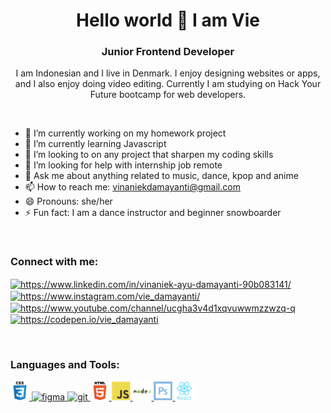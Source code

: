 <h1 align="center">Hello world 👋 I am Vie</h1>

<h3 align="center">Junior Frontend Developer</h3>

<p align="center">I am Indonesian and I live in Denmark. I enjoy designing websites or apps, and I also enjoy doing video editing. Currently I am studying on Hack Your Future bootcamp for web developers.</p>
<br>

- 🔭 I’m currently working on my homework project 
- 🌱 I’m currently learning Javascript
- 👯 I’m looking to on any project that sharpen my coding skills
- 🤔 I’m looking for help with internship job remote 
- 💬 Ask me about anything related to music, dance, kpop and anime
- 📫 How to reach me: vinaniekdamayanti@gmail.com
- 😄 Pronouns: she/her
- ⚡ Fun fact: I am a dance instructor and beginner snowboarder  
<br>
<h3 align="left">Connect with me:</h3>
<p align="left">
<a href="https://linkedin.com/in/https://www.linkedin.com/in/vinaniek-ayu-damayanti-90b083141/" target="blank"><img align="center" src="https://raw.githubusercontent.com/rahuldkjain/github-profile-readme-generator/master/src/images/icons/Social/linked-in-alt.svg" alt="https://www.linkedin.com/in/vinaniek-ayu-damayanti-90b083141/" height="25" width="30" /></a>
<a href="https://instagram.com/https://www.instagram.com/vie_damayanti/" target="blank"><img align="center" src="https://raw.githubusercontent.com/rahuldkjain/github-profile-readme-generator/master/src/images/icons/Social/instagram.svg" alt="https://www.instagram.com/vie_damayanti/" height="25" width="30" /></a>
<a href="https://www.youtube.com/c/https://www.youtube.com/channel/ucgha3v4d1xqvuwwmzzwzq-q" target="blank"><img align="center" src="https://raw.githubusercontent.com/rahuldkjain/github-profile-readme-generator/master/src/images/icons/Social/youtube.svg" alt="https://www.youtube.com/channel/ucgha3v4d1xqvuwwmzzwzq-q" height="25" width="30" /></a>
<a href="https://codepen.io/https://codepen.io/vie_damayanti" target="blank"><img align="center" src="https://raw.githubusercontent.com/rahuldkjain/github-profile-readme-generator/master/src/images/icons/Social/codepen.svg" alt="https://codepen.io/vie_damayanti" height="25" width="30" /></a>
</p>
<br>
<h3 align="left">Languages and Tools:</h3>
<p align="left"> <a href="https://www.w3schools.com/css/" target="_blank" rel="noreferrer"> <img src="https://raw.githubusercontent.com/devicons/devicon/master/icons/css3/css3-original-wordmark.svg" alt="css3" width="30" height="30"/> </a> <a href="https://www.figma.com/" target="_blank" rel="noreferrer"> <img src="https://www.vectorlogo.zone/logos/figma/figma-icon.svg" alt="figma" width="40" height="30"/> </a> <a href="https://git-scm.com/" target="_blank" rel="noreferrer"> <img src="https://www.vectorlogo.zone/logos/git-scm/git-scm-icon.svg" alt="git" width="30" height="30"/> </a> <a href="https://www.w3.org/html/" target="_blank" rel="noreferrer"> <img src="https://raw.githubusercontent.com/devicons/devicon/master/icons/html5/html5-original-wordmark.svg" alt="html5" width="30" height="30"/> </a> <a href="https://developer.mozilla.org/en-US/docs/Web/JavaScript" target="_blank" rel="noreferrer"> <img src="https://raw.githubusercontent.com/devicons/devicon/master/icons/javascript/javascript-original.svg" alt="javascript" width="30" height="30"/> </a> <a href="https://nodejs.org" target="_blank" rel="noreferrer"> <img src="https://raw.githubusercontent.com/devicons/devicon/master/icons/nodejs/nodejs-original-wordmark.svg" alt="nodejs" width="30" height="30"/> </a> <a href="https://www.photoshop.com/en" target="_blank" rel="noreferrer"> <img src="https://raw.githubusercontent.com/devicons/devicon/master/icons/photoshop/photoshop-line.svg" alt="photoshop" width="30" height="30"/> </a> <a href="https://reactjs.org/" target="_blank" rel="noreferrer"> <img src="https://raw.githubusercontent.com/devicons/devicon/master/icons/react/react-original-wordmark.svg" alt="react" width="30" height="30"/> </a> </p>



